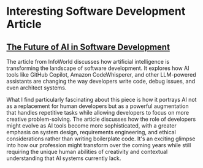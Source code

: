 # Interesting Software Development Article

## [The Future of AI in Software Development](https://www.infoworld.com/article/3691287/the-future-of-ai-in-software-development.html)

The article from InfoWorld discusses how artificial intelligence is transforming the landscape of software development. It explores how AI tools like GitHub Copilot, Amazon CodeWhisperer, and other LLM-powered assistants are changing the way developers write code, debug issues, and even architect systems.

What I find particularly fascinating about this piece is how it portrays AI not as a replacement for human developers but as a powerful augmentation that handles repetitive tasks while allowing developers to focus on more creative problem-solving. The article discusses how the role of developers might evolve as AI tools become more sophisticated, with a greater emphasis on system design, requirements engineering, and ethical considerations rather than writing boilerplate code. It's an exciting glimpse into how our profession might transform over the coming years while still requiring the unique human abilities of creativity and contextual understanding that AI systems currently lack.